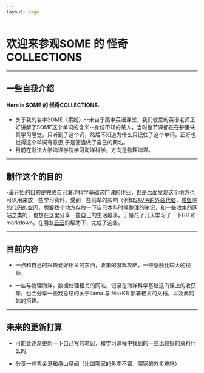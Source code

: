 ```yaml
---
layout: page
---
```


# 欢迎来参观**SOME 的 怪奇COLLECTIONS**

---
## 一些自我介绍


#### Here is SOME 的 怪奇COLLECTIONS.

- 关于我的名字SOME（索姆）--来自于高中英语课堂，我们敬爱的英语老师正好讲解了SOME这个单词的含义--身份不知的某人，当时整节课都在~~在梦里认真学习~~睡觉，只听到了这个词，然后不知道为什么只记住了这个单词，正好也觉得这个单词有意思,于是便当做了自己的网名。
- 目前在浙江大学海洋学院学习海洋科学，方向是物理海洋。

---

## 制作这个的目的


-最开始的目的是完成自己海洋科学基础这门课的作业，但是后面发现这个地方也可以用来放一些学习资料，受到一些前辈的影响（例如[SAVIA的外装代脑](https://savia7582.github.io/Exterior/)，[咸鱼暄的代码的空间](https://xuan-insr.github.io/)，想要找个地方存放一下自己本科时候整理的笔记，和一些收集的网站之类的，也想在这里分享一些自己的生活趣事。于是花了几天学习了一下GIT和markdown，在朋友[云云](https://github.com/aminoacid20)的帮助下，完成了这些。

----

## 目前内容
- 一点和自己的兴趣爱好相关的东西，收集的游戏攻略，一些感触比较大的视频。  

- 一些与物理海洋，数据处理相关的网站，记录在海洋科学基础这门课上的收获等，也会分享一些我总结的关于llama 与 MaxKB 部署相关的文档，以及此网站的搭建。

----

## 未来的更新打算

- 可能会逐渐更新一下自己写的笔记，和学习课程中找到的一些比较好的资料什么的.

- 分享一些紫金港和舟山见闻（比如哪家的外卖不错，哪家的外卖难吃）




